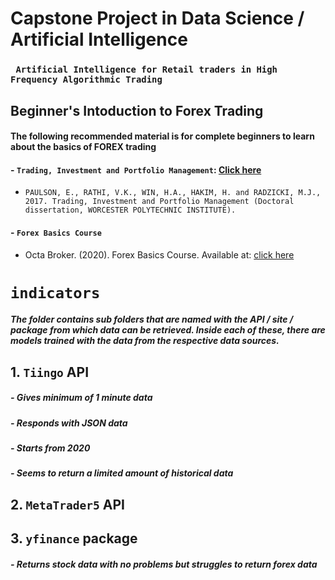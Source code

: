 # Capstone Project in Data Science / Artificial Intelligence
### ` Artificial Intelligence for Retail traders in High Frequency Algorithmic Trading`

## Beginner's Intoduction to Forex Trading
#### The following recommended material is for complete beginners to learn about the basics of FOREX trading
<!-- #### - `Trading, Investment and Portfolio Management` : [Click here](https://scholar.google.com/scholar?hl=en&as_sdt=0%2C5&q=Trading%2C+Investment+and+Portfolio+Management+BY%3A+ERIK+PAULSON+VISHAL+K.+RATHI+HTAY+AUNG+WIN+Submitted%3A+February+2017&btnG=)
####    - `PAULSON, E., RATHI, V.K., WIN, H.A., HAKIM, H. and RADZICKI, M.J., 2017. Trading, Investment and Portfolio Management (Doctoral dissertation, WORCESTER POLYTECHNIC INSTITUTE).`
#### - `Forex Basics Course`
####    - Octa Broker. (2020). Forex Basics Course. Available at : [click here](https://www.youtube.com/playlist?list=PLwi9xUIQFHIwzGRYwdLpf35aKA29Zm3jW) -->

#### - `Trading, Investment and Portfolio Management`: [Click here](https://scholar.google.com/scholar?hl=en&as_sdt=0%2C5&q=Trading%2C+Investment+and+Portfolio+Management+BY%3A+ERIK+PAULSON+VISHAL+K.+RATHI+HTAY+AUNG+WIN+Submitted%3A+February+2017&btnG=)
   - `PAULSON, E., RATHI, V.K., WIN, H.A., HAKIM, H. and RADZICKI, M.J., 2017. Trading, Investment and Portfolio Management (Doctoral dissertation, WORCESTER POLYTECHNIC INSTITUTE).`

#### - `Forex Basics Course`
   - Octa Broker. (2020). Forex Basics Course. Available at: [click here](https://www.youtube.com/playlist?list=PLwi9xUIQFHIwzGRYwdLpf35aKA29Zm3jW)

# `indicators`
##### The folder contains sub folders that are named with the API / site / package from which data can be retrieved. Inside each of these, there are models trained with the data from the respective data sources.

## 1. __`Tiingo`__ API
#####    - Gives minimum of 1 minute data
#####    - Responds with JSON data
#####    - Starts from 2020
#####    - Seems to return a limited amount of historical data



## 2. __`MetaTrader5`__ API
## 3. __`yfinance`__ package
#####    - Returns stock data with no problems but struggles to return forex data



